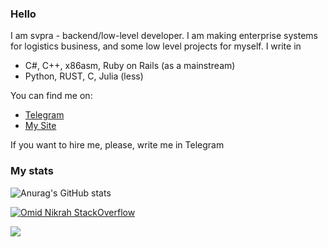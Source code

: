 ### Hello 

I am svpra - backend/low-level developer. I am making enterprise systems 
for logistics business, and some low level projects for myself. I write in
- C#, C++, x86asm, Ruby on Rails (as a mainstream) 
- Python, RUST, C, Julia (less)

You can find me on:
- [Telegram](HTTPS://t.me/svprax) 
- [My Site](https://svpra.ml/)
                                   
If you want to hire me, please, write me in Telegram

### My stats

![Anurag's GitHub stats](https://github-readme-stats.vercel.app/api?username=svpra&theme=dark&include_all_commits=true&count_private=true&show_icons=true)

[![Omid Nikrah StackOverflow](https://github-readme-stackoverflow.vercel.app/?userID=17337055&layout=compact&theme=dark)](https://ru.stackoverflow.com/users/469436/svpra)

![](https://komarev.com/ghpvc/?username=svpra&color=brightgreen)


